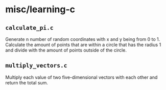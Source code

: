# misc/learning-c

## `calculate_pi.c`

Generate n number of random coordinates with x and y being from 0 to 1. Calculate the amount of points that are within a circle that has the radius 1 and divide with the amount of points outside of the circle.

## `multiply_vectors.c`

Multiply each value of two five-dimensional vectors with each other and return the total sum.
